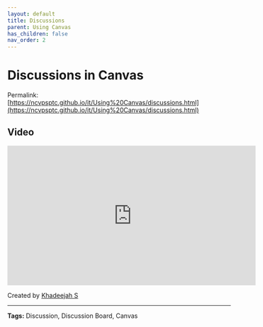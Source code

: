 ```yaml
---
layout: default
title: Discussions
parent: Using Canvas
has_children: false
nav_order: 2
---
```


# Discussions in Canvas

Permalink: [https://ncvpsptc.github.io/it/Using%20Canvas/discussions.html](https://ncvpsptc.github.io/it/Using%20Canvas/discussions.html)

## Video

<iframe width="560"  height="315"  src="https://ncvps.yuja.com/V/Video?v=5064320&node=17601685&a=250227558&preload=false" frameborder="0" webkitallowfullscreen mozallowfullscreen allowfullscreen loading="lazy" alt="Canvas Dicussion Video"></iframe>

Created by [Khadeejah S](/it/about)

---

**Tags:** Discussion, Discussion Board, Canvas
